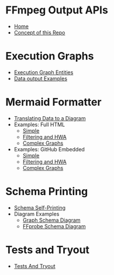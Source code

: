 <!-- First line gets deleted -->

# FFmpeg Output APIs

- [Home](Home.md)
- [Concept of this Repo](About/Concept-of-this-Repo.md)

# Execution Graphs

- [Execution Graph Entities](execution_graph/Execution-Graph-Entities.md)
- [Data output Examples](https://github.com/softworkz/ffmpeg_output_apis/tree/master/examples)

# Mermaid Formatter

- [Translating Data to a Diagram](execution_graph/Translating-to-Diagram.md)
- Examples: Full HTML
  - [Simple](https://softworkz.github.io/ffmpeg_output_apis/1_nofilters_3_in_1_out.html)
  - [Filtering and HWA](https://softworkz.github.io/ffmpeg_output_apis/2_hwa_qsv.html)
  - [Complex Graphs](https://softworkz.github.io/ffmpeg_output_apis/3_complex_graphs.html)
- Examples: GitHub Embedded
  - [Simple](visualization/Graphs-Example1.md)
  - [Filtering and HWA](visualization/Graphs-Example2.md)
  - [Complex Graphs](visualization/Graphs-Example3.md)


# Schema Printing

- [Schema Self-Printing](schema_printing/Schema-Self-Printing.md)
- Diagram Examples
  - [Graph Schema Diagram](visualization/Graphs-Schema-Diagram.md)
  - [FFprobe Schema Diagram](visualization/FFprobe-Schema-Diagram.md)

#  Tests and Tryout

- [Tests And Tryout](tests/Tests-and-Tryout.md)



